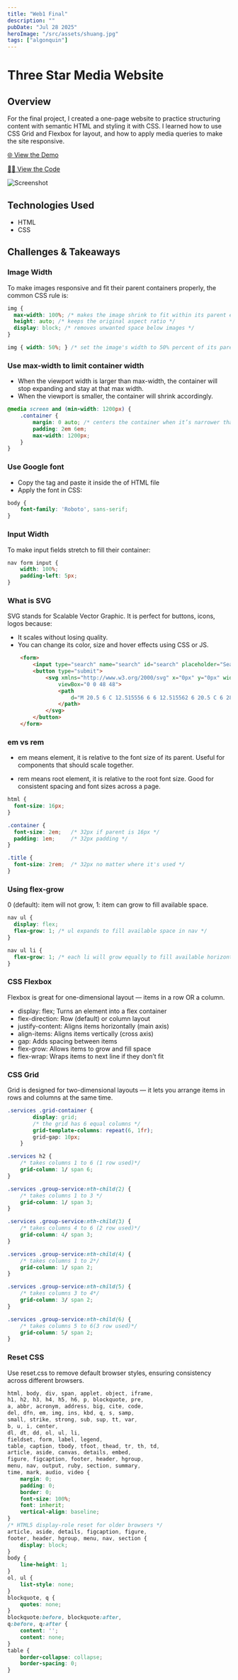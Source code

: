 ```yaml
---
title: "Web1 Final"
description: ""
pubDate: "Jul 28 2025"
heroImage: "/src/assets/shuang.jpg"
tags: ["algonquin"]
---
```

# Three Star Media Website

## Overview
For the final project, I created a one-page website to practice structuring content with semantic HTML and styling it with CSS. I learned how to use CSS Grid and Flexbox for layout, and how to apply media queries to make the site responsive.

[🌐 View the Demo](https://liu00701.github.io/final-project/) 

[🧑‍💻 View the Code](https://github.com/liu00701/liu00701.github.io/tree/main/final-project)

![Screenshot](/public/images/screenshot-three-star.jpg)

## Technologies Used
- HTML
- CSS

## Challenges & Takeaways

### Image Width 

To make images responsive and fit their parent containers properly, the common CSS rule is:

``` css
img {
  max-width: 100%; /* makes the image shrink to fit within its parent element if it’s too large */
  height: auto; /* keeps the original aspect ratio */
  display: block; /* removes unwanted space below images */
}

img { width: 50%; } /* set the image's width to 50% percent of its parent element's width */
```


### Use max-width to limit container width

- When the viewport width is larger than max-width, the container will stop expanding and stay at that max width.
- When the viewport is smaller, the container will shrink accordingly.

``` css
@media screen and (min-width: 1200px) {
    .container {
        margin: 0 auto; /* centers the container when it’s narrower than the viewport */
        padding: 2em 6em;
        max-width: 1200px; 
    }
}
```

### Use Google font

- Copy the <link> tag and paste it inside the <head> of HTML file
- Apply the font in CSS:

``` css
body {
    font-family: 'Roboto', sans-serif;
}
```

### Input Width
To make input fields stretch to fill their container:
``` css
nav form input {
    width: 100%;
    padding-left: 5px;
}
```

### What is SVG
SVG stands for Scalable Vector Graphic. It is perfect for buttons, icons, logos because:
- It scales without losing quality.
- You can change its color, size and hover effects using CSS or JS.

``` html
    <form>
        <input type="search" name="search" id="search" placeholder="Search">
        <button type="submit">
            <svg xmlns="http://www.w3.org/2000/svg" x="0px" y="0px" width="10" height="10"
                viewBox="0 0 48 48">
                <path
                    d="M 20.5 6 C 12.515556 6 6 12.515562 6 20.5 C 6 28.484438 12.515556 35 20.5 35 C 23.773158 35 26.788919 33.893018 29.220703 32.050781 L 38.585938 41.414062 A 2.0002 2.0002 0 1 0 41.414062 38.585938 L 32.050781 29.220703 C 33.893017 26.788918 35 23.773156 35 20.5 C 35 12.515562 28.484444 6 20.5 6 z M 20.5 10 C 26.322685 10 31 14.677319 31 20.5 C 31 23.295711 29.914065 25.820601 28.148438 27.697266 A 2.0002 2.0002 0 0 0 27.701172 28.144531 C 25.824103 29.912403 23.29771 31 20.5 31 C 14.677315 31 10 26.322681 10 20.5 C 10 14.677319 14.677315 10 20.5 10 z">
                </path>
            </svg>
        </button>
    </form>
```

### em vs rem

- em means element, it is relative to the font size of its parent. Useful for components that should scale together.

- rem means root element, it is relative to the root font size. Good for consistent spacing and font sizes across a page.

``` css
html {
  font-size: 16px;
}

.container {
  font-size: 2em;   /* 32px if parent is 16px */
  padding: 1em;     /* 32px padding */
}

.title {
  font-size: 2rem;  /* 32px no matter where it's used */
}
```

### Using flex-grow
0 (default): item will not grow, 1: item can grow to fill available space.

``` css
nav ul {
  display: flex;
  flex-grow: 1; /* ul expands to fill available space in nav */
}

nav ul li {
  flex-grow: 1; /* each li will grow equally to fill available horizontal space */
}
```

### CSS Flexbox
Flexbox is great for one-dimensional layout — items in a row OR a column.

- display: flex; Turns an element into a flex container
- flex-direction: Row (default) or column layout
- justify-content: Aligns items horizontally (main axis)
- align-items: Aligns items vertically (cross axis)
- gap: Adds spacing between items
- flex-grow: Allows items to grow and fill space
- flex-wrap: Wraps items to next line if they don’t fit


### CSS Grid
Grid is designed for two-dimensional layouts — it lets you arrange items in rows and columns at the same time.

``` css
.services .grid-container {
        display: grid;
        /* the grid has 6 equal columns */
        grid-template-columns: repeat(6, 1fr);
        grid-gap: 10px;
    }

.services h2 {
    /* takes columns 1 to 6 (1 row used)*/
    grid-column: 1/ span 6;
}

.services .group-service:nth-child(2) {
    /* takes columns 1 to 3 */
    grid-column: 1/ span 3;
}

.services .group-service:nth-child(3) {
    /* takes columns 4 to 6 (2 row used)*/
    grid-column: 4/ span 3;
}

.services .group-service:nth-child(4) {
    /* takes columns 1 to 2*/
    grid-column: 1/ span 2;
}

.services .group-service:nth-child(5) {
    /* takes columns 3 to 4*/
    grid-column: 3/ span 2;
}

.services .group-service:nth-child(6) {
    /* takes columns 5 to 6(3 row used)*/ 
    grid-column: 5/ span 2;
}

```

### Reset CSS

Use reset.css to remove default browser styles, ensuring consistency across different browsers. 

``` css
html, body, div, span, applet, object, iframe,
h1, h2, h3, h4, h5, h6, p, blockquote, pre,
a, abbr, acronym, address, big, cite, code,
del, dfn, em, img, ins, kbd, q, s, samp,
small, strike, strong, sub, sup, tt, var,
b, u, i, center,
dl, dt, dd, ol, ul, li,
fieldset, form, label, legend,
table, caption, tbody, tfoot, thead, tr, th, td,
article, aside, canvas, details, embed, 
figure, figcaption, footer, header, hgroup, 
menu, nav, output, ruby, section, summary,
time, mark, audio, video {
	margin: 0;
	padding: 0;
	border: 0;
	font-size: 100%;
	font: inherit;
	vertical-align: baseline;
}
/* HTML5 display-role reset for older browsers */
article, aside, details, figcaption, figure, 
footer, header, hgroup, menu, nav, section {
	display: block;
}
body {
	line-height: 1;
}
ol, ul {
	list-style: none;
}
blockquote, q {
	quotes: none;
}
blockquote:before, blockquote:after,
q:before, q:after {
	content: '';
	content: none;
}
table {
	border-collapse: collapse;
	border-spacing: 0;
}
```
